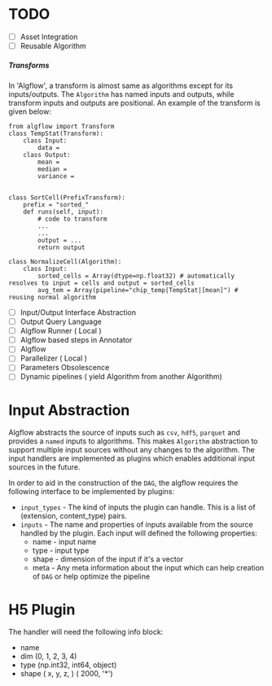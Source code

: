 # TODO
- [ ] Asset Integration
- [ ] Reusable Algorithm

##### Transforms
In 'Algflow', a transform is almost same as algorithms except for its inputs/outputs. The `Algorithm` 
has named inputs and outputs, while transform inputs and outputs are positional. An example of the
transform is given below:

```python3
from algflow import Transform
class TempStat(Transform):
    class Input:
        data =
    class Output:
        mean =
        median = 
        variance = 
    
    
class SortCell(PrefixTransform):
    prefix = "sorted_"
    def runs(self, input):
        # code to transform
        ...
        ...
        output = ...
        return output

class NormalizeCell(Algorithm):
    class Input:
        sorted_cells = Array(dtype=np.float32) # automatically resolves to input = cells and output = sorted_cells
        avg_tem = Array(pipeline="chip_temp|TempStat|[mean]") # reusing normal algorithm

```

- [ ] Input/Output Interface Abstraction
- [ ] Output Query Language
- [ ] Algflow Runner ( Local )
- [ ] Algflow based steps in Annotator
- [ ] Algflow 
- [ ] Parallelizer ( Local )
- [ ] Parameters Obsolescence
- [ ] Dynamic pipelines ( yield Algorithm from another Algorithm)

# Input Abstraction
Algflow abstracts the source of inputs such as `csv`, `hdf5`, `parquet` and provides a `named` 
inputs to algorithms. This makes `Algorithm` abstraction to support multiple input sources without 
any changes to the algorithm. The input handlers are implemented as plugins which enables additional 
input sources in the future.

In order to aid in the construction of the `DAG`, the algflow requires the following interface 
to be implemented by plugins:

- `input_types` - The kind of inputs the plugin can handle. This is a list of 
  (extension, content_type) pairs.
- `inputs` - The name and properties of inputs available from the source handled by the plugin.
   Each input will defined the following properties:
  - name - input name
  - type - input type
  - shape - dimension of the input if it's a vector
  - meta - Any meta information about the input which can help creation of `DAG` or help optimize 
    the pipeline

# H5 Plugin
  The handler will need the following info block:
   - name
   - dim (0, 1, 2, 3, 4)
   - type (np.int32, int64, object)
   - shape ( x, y, z, ) ( 2000, '*')




